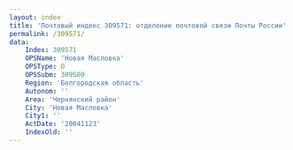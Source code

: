 ```yaml
---
layout: index
title: 'Почтовый индекс 309571: отделение почтовой связи Почты России'
permalink: /309571/
data:
    Index: 309571
    OPSName: 'Новая Масловка'
    OPSType: О
    OPSSubm: 309500
    Region: 'Белгородская область'
    Autonom: ''
    Area: 'Чернянский район'
    City: 'Новая Масловка'
    City1: ''
    ActDate: '20041123'
    IndexOld: ''
---
```


